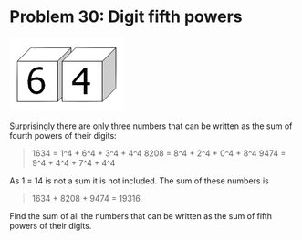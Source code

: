 # Problem 30: Digit fifth powers

![graphic](img030.gif)

Surprisingly there are only three numbers that can be written as the sum of 
fourth powers of their digits:

>   1634 = 1^4 + 6^4 + 3^4 + 4^4
>   8208 = 8^4 + 2^4 + 0^4 + 8^4
>   9474 = 9^4 + 4^4 + 7^4 + 4^4

As 1 = 14 is not a sum it is not included. The sum of these numbers is 

>   1634 + 8208 + 9474 = 19316. 

Find the sum of all the numbers that can be written as the sum of fifth
powers of their digits.
